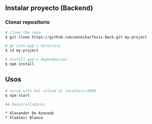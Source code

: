 ## Instalar proyecto (Backend)

### Clonar repositorio

```bash
# clone the repo
$ git clone https://github.com/oeneika/Tesis-Back.git my-project

# go into app's directory
$ cd my-project

# install app's dependencies
$ npm install
```

## Usos

```bash
# serve with hot reload at localhost:8000.
$ npm start

## Desarrolladores

* Alexander De Azevedo
* Vladimir Blanco
```
